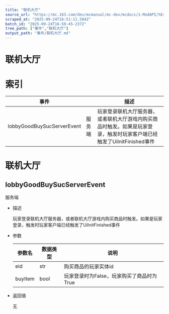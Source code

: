 ```yaml
---
title: "联机大厅"
source_url: "https://mc.163.com/dev/mcmanual/mc-dev/mcdocs/1-ModAPI/%E4%BA%8B%E4%BB%B6/%E8%81%94%E6%9C%BA%E5%A4%A7%E5%8E%85.html"
scraped_at: "2025-09-24T16:51:11.504Z"
batch_id: "2025-09-24T16-50-45-237Z"
tree_path: ["事件","联机大厅"]
output_path: "事件/联机大厅.md"
---
```


#  联机大厅

#  索引

| 事件 |  | 描述 |
| --- | --- | --- |
| lobbyGoodBuySucServerEvent | 服务端 | 玩家登录联机大厅服务器，或者联机大厅游戏内购买商品时触发。如果是玩家登录，触发时玩家客户端已经触发了UiInitFinished事件 |

#  联机大厅

##  lobbyGoodBuySucServerEvent

服务端

*   描述
    
    玩家登录联机大厅服务器，或者联机大厅游戏内购买商品时触发。如果是玩家登录，触发时玩家客户端已经触发了UiInitFinished事件
    
*   参数
    
    | 参数名 | 数据类型 | 说明 |
    | --- | --- | --- |
    | eid | str | 购买商品的玩家实体id |
    | buyItem | bool | 玩家登录时为False，玩家购买了商品时为True |
    
*   返回值
    
    无